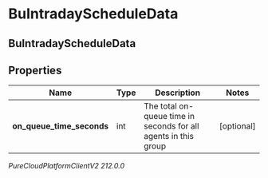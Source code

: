# BuIntradayScheduleData

## BuIntradayScheduleData

## Properties

|Name | Type | Description | Notes|
|------------ | ------------- | ------------- | -------------|
| **on_queue_time_seconds** | int | The total on-queue time in seconds for all agents in this group | [optional] |



_PureCloudPlatformClientV2 212.0.0_
